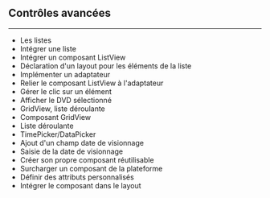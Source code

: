 ## Contrôles avancées
---
- Les listes
- Intégrer une liste
- Intégrer un composant ListView
- Déclaration d'un layout pour les éléments de la liste
- Implémenter un adaptateur
- Relier le composant ListView à l'adaptateur
- Gérer le clic sur un élément
- Afficher le DVD sélectionné
- GridView, liste déroulante
- Composant GridView
- Liste déroulante
- TimePicker/DataPicker
- Ajout d'un champ date de visionnage
- Saisie de la date de visionnage
- Créer son propre composant réutilisable
- Surcharger un composant de la plateforme
- Définir des attributs personnalisés
- Intégrer le composant dans le layout